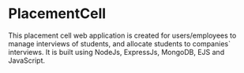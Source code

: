 # PlacementCell

This placement cell web application is created for users/employees to manage interviews of students, and allocate students to companies` interviews.
It is built using NodeJs, ExpressJs, MongoDB, EJS and JavaScript.
